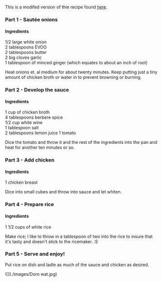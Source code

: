 This is a modifed version of thie recipe found [here](http://www.daringgourmet.com/2013/08/27/doro-wat-spicy-ethiopian-chicken-stew/).

### Part 1 - Sautée onions

#### Ingredients

1/2 large white onion  
2 tablespoons EVOO  
2 tablespoons butter  
2 big cloves garlic  
1 tablespoon of minced ginger (which equates to about an inch of root)  

Heat onions et. al medium for about twenty minutes. Keep putting just a tiny amount of chicken broth or water in to prevent browning or burning.

### Part 2 - Develop the sauce

#### Ingredients

1 cup of chicken broth  
4 tablespoons berbere spice  
1/2 cup white wine  
1 tablespoon salt  
2 tablespoons lemon juice
1 tomato  

Dice the tomato and throw it and the rest of the ingredients into the pan and heat for another ten minutes or so.

### Part 3 - Add chicken

#### Ingredients

1 chicken breast

Dice into small cubes and throw into sauce and let whiten.

### Part 4 - Prepare rice

#### Ingredients

1 1/2 cups of white rice

Make rice; I like to throw in a tablespoon of two into the rice to insure that it's tasty and doesn't stick to the ricemaker. :S

### Part 5 - Serve and enjoy!

Put rice on dish and ladle as much of the sauce and chicken as desired.

![](./images/Doro wat.jpg)
